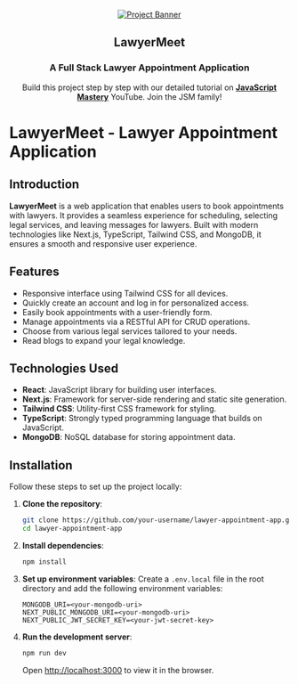 <div align="center">
  <br />
  <a href="" target="_blank">
    <img src="" alt="Project Banner">
  </a>
  <br />

  <h2>LawyerMeet</h2>
  <h3>A Full Stack Lawyer Appointment Application</h3>

  <p>
    Build this project step by step with our detailed tutorial on 
    <a href="https://www.youtube.com/@javascriptmastery/videos" target="_blank"><strong>JavaScript Mastery</strong></a> YouTube. Join the JSM family!
  </p>
</div>

# LawyerMeet - Lawyer Appointment Application

## Introduction

**LawyerMeet** is a web application that enables users to book appointments with lawyers. It provides a seamless experience for scheduling, selecting legal services, and leaving messages for lawyers. Built with modern technologies like Next.js, TypeScript, Tailwind CSS, and MongoDB, it ensures a smooth and responsive user experience.

## Features

- Responsive interface using Tailwind CSS for all devices.
- Quickly create an account and log in for personalized access.
- Easily book appointments with a user-friendly form.
- Manage appointments via a RESTful API for CRUD operations.
- Choose from various legal services tailored to your needs.
- Read blogs to expand your legal knowledge.

## Technologies Used

- **React**: JavaScript library for building user interfaces.
- **Next.js**: Framework for server-side rendering and static site generation.
- **Tailwind CSS**: Utility-first CSS framework for styling.
- **TypeScript**: Strongly typed programming language that builds on JavaScript.
- **MongoDB**: NoSQL database for storing appointment data.

## Installation

Follow these steps to set up the project locally:

1. **Clone the repository**:
   ```bash
   git clone https://github.com/your-username/lawyer-appointment-app.git
   cd lawyer-appointment-app
   ```

2. **Install dependencies**:
   ```bash
   npm install
   ```

3. **Set up environment variables**:
   Create a `.env.local` file in the root directory and add the following environment variables:
   ```
   MONGODB_URI=<your-mongodb-uri>
   NEXT_PUBLIC_MONGODB_URI=<your-mongodb-uri>
   NEXT_PUBLIC_JWT_SECRET_KEY=<your-jwt-secret-key>
   ```

4. **Run the development server**:
   ```bash
   npm run dev
   ```

   Open [http://localhost:3000](http://localhost:3000) to view it in the browser.
```

